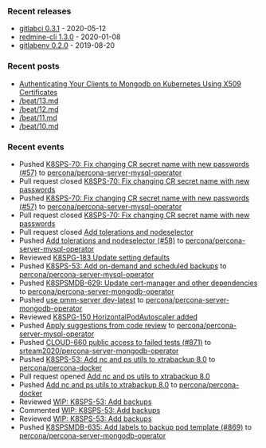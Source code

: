 ### Recent releases

* [gitlabci 0.3.1](https://github.com/egegunes/gitlabci/releases/tag/0.3.1) - 2020-05-12
* [redmine-cli 1.3.0](https://github.com/egegunes/redmine-cli/releases/tag/1.3.0) - 2020-01-08
* [gitlabenv 0.2.0](https://github.com/egegunes/gitlabenv/releases/tag/0.2.0) - 2019-08-20

### Recent posts

* [Authenticating Your Clients to Mongodb on Kubernetes Using X509 Certificates](https://ege.dev/posts/authenticating-your-clients-to-mongodb-on-kubernetes-using-x509-certificates/)
* [/beat/13.md](https://ege.dev/beat/13/)
* [/beat/12.md](https://ege.dev/beat/12/)
* [/beat/11.md](https://ege.dev/beat/11/)
* [/beat/10.md](https://ege.dev/beat/10/)

### Recent events

* Pushed [K8SPS-70: Fix changing CR secret name with new passwords (#57)](https://github.com/percona/percona-server-mysql-operator/commit/03ba438ef0ad50f7929c0e1a0de0133a0acfb5e5) to [percona/percona-server-mysql-operator](https://github.com/percona/percona-server-mysql-operator)
* Pull request closed [K8SPS-70: Fix changing CR secret name with new passwords](https://github.com/percona/percona-server-mysql-operator/pull/57)
* Pushed [K8SPS-70: Fix changing CR secret name with new passwords (#57)](https://github.com/percona/percona-server-mysql-operator/commit/03ba438ef0ad50f7929c0e1a0de0133a0acfb5e5) to [percona/percona-server-mysql-operator](https://github.com/percona/percona-server-mysql-operator)
* Pull request closed [K8SPS-70: Fix changing CR secret name with new passwords](https://github.com/percona/percona-server-mysql-operator/pull/57)
* Pull request closed [Add tolerations and nodeselector](https://github.com/percona/percona-server-mysql-operator/pull/58)
* Pushed [Add tolerations and nodeselector (#58)](https://github.com/percona/percona-server-mysql-operator/commit/af0c786ae903d7569cedaa6fb99b47b1cbe627cb) to [percona/percona-server-mysql-operator](https://github.com/percona/percona-server-mysql-operator)
* Reviewed [K8SPG-183 Update setting defaults](https://github.com/percona/percona-postgresql-operator/pull/209)
* Pushed [K8SPS-53: Add on-demand and scheduled backups](https://github.com/percona/percona-server-mysql-operator/commit/b58b3b694575bb7e9a2bfc47929a64160d98c657) to [percona/percona-server-mysql-operator](https://github.com/percona/percona-server-mysql-operator)
* Pushed [K8SPSMDB-629: Update cert-manager and other dependencies](https://github.com/percona/percona-server-mongodb-operator/commit/a5ccd0df3e821af38181d10ef40760df11377471) to [percona/percona-server-mongodb-operator](https://github.com/percona/percona-server-mongodb-operator)
* Pushed [use pmm-server dev-latest](https://github.com/percona/percona-server-mongodb-operator/commit/45239ae168a3b9c325168145381316d4b60a5126) to [percona/percona-server-mongodb-operator](https://github.com/percona/percona-server-mongodb-operator)
* Reviewed [K8SPG-150 HorizontalPodAutoscaler added](https://github.com/percona/percona-postgresql-operator/pull/206)
* Pushed [Apply suggestions from code review](https://github.com/percona/percona-server-mysql-operator/commit/2898e0d04b94f4a97d381b570fbbb0597abebace) to [percona/percona-server-mysql-operator](https://github.com/percona/percona-server-mysql-operator)
* Pushed [CLOUD-660 public access to failed tests (#871)](https://github.com/srteam2020/percona-server-mongodb-operator/commit/1d3554b2519c78ed6198fcdc869eec593bb9324c) to [srteam2020/percona-server-mongodb-operator](https://github.com/srteam2020/percona-server-mongodb-operator)
* Pushed [K8SPS-53: Add nc and ps utils to xtrabackup 8.0](https://github.com/percona/percona-docker/commit/c8058728882068d478beba876cddfe2454811739) to [percona/percona-docker](https://github.com/percona/percona-docker)
* Pull request opened [Add nc and ps utils to xtrabackup 8.0](https://github.com/percona/percona-docker/pull/569)
* Pushed [Add nc and ps utils to xtrabackup 8.0](https://github.com/percona/percona-docker/commit/57ad1a8c99d706da5328a7c38a588e925e20a7d5) to [percona/percona-docker](https://github.com/percona/percona-docker)
* Reviewed [WIP: K8SPS-53: Add backups](https://github.com/percona/percona-server-mysql-operator/pull/56)
* Commented [WIP: K8SPS-53: Add backups](https://github.com/percona/percona-server-mysql-operator/pull/56)
* Reviewed [WIP: K8SPS-53: Add backups](https://github.com/percona/percona-server-mysql-operator/pull/56)
* Pushed [K8SPSMDB-635: Add labels to backup pod template (#869)](https://github.com/percona/percona-server-mongodb-operator/commit/2b4c505fe7d73fd7eb22f7972f0108f1015e7a79) to [percona/percona-server-mongodb-operator](https://github.com/percona/percona-server-mongodb-operator)
